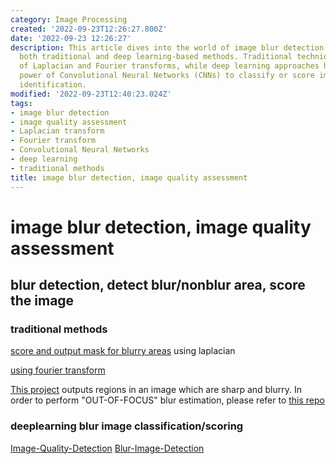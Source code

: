 ```yaml
---
category: Image Processing
created: '2022-09-23T12:26:27.800Z'
date: '2022-09-23 12:26:27'
description: This article dives into the world of image blur detection, exploring
  both traditional and deep learning-based methods. Traditional techniques make use
  of Laplacian and Fourier transforms, while deep learning approaches harness the
  power of Convolutional Neural Networks (CNNs) to classify or score images for blur
  identification.
modified: '2022-09-23T12:40:23.024Z'
tags:
- image blur detection
- image quality assessment
- Laplacian transform
- Fourier transform
- Convolutional Neural Networks
- deep learning
- traditional methods
title: image blur detection, image quality assessment
---
```


# image blur detection, image quality assessment

## blur detection, detect blur/nonblur area, score the image

### traditional methods

[score and output mask for blurry areas](https://github.com/WillBrennan/BlurDetection2) using laplacian

[using fourier transform](https://github.com/whdcumt/BlurDetection)

[This project](https://github.com/Utkarsh-Deshmukh/Spatially-Varying-Blur-Detection-python) outputs regions in an image which are sharp and blurry. In order to perform "OUT-OF-FOCUS" blur estimation, please refer to [this repo](https://github.com/Utkarsh-Deshmukh/Blurry-Image-Detector)

### deeplearning blur image classification/scoring

[Image-Quality-Detection](https://github.com/ILasya/Image-Quality-Detection)
[Blur-Image-Detection](https://github.com/RahulGopan0/Blur-Image-Detection-Using-CNN/blob/main/blurVsClear.ipynb)
